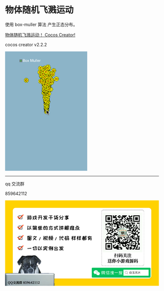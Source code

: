 
# 物体随机飞溅运动

使用 box-muller 算法 产生正态分布。  

[物体随机飞溅运动！ Cocos Creator!](https://mp.weixin.qq.com/s/Qu9Uy55KvUX5sSLt_PTUJQ)  

cocos creator v2.2.2 

![](./../img/splash.gif)


---

qq 交流群

859642112

![](./../img/about.jpg)